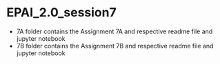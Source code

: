 # EPAI_2.0_session7

- 7A folder  contains the Assignment 7A and respective readme file and jupyter notebook
- 7B folder  contains the Assignment 7B and respective readme file and jupyter notebook